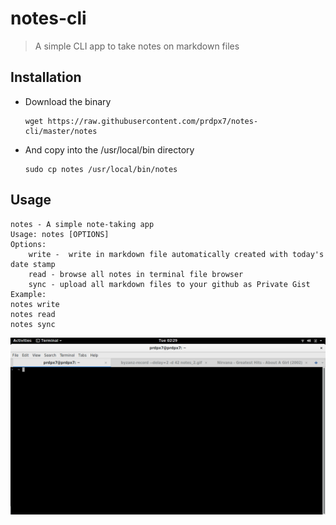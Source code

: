 # notes-cli
> A simple CLI app to take notes on markdown files

## Installation
* Download the binary
    ```
    wget https://raw.githubusercontent.com/prdpx7/notes-cli/master/notes
    ```
* And copy into the /usr/local/bin directory
    ```
    sudo cp notes /usr/local/bin/notes
    ```
## Usage
```
notes - A simple note-taking app
Usage: notes [OPTIONS]
Options:
	write -  write in markdown file automatically created with today's date stamp
	read - browse all notes in terminal file browser
	sync - upload all markdown files to your github as Private Gist
Example:
notes write
notes read
notes sync
```
<img src ="./notes_demo.gif">
